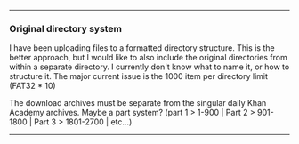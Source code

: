 ***

### Original directory system

I have been uploading files to a formatted directory structure. This is the better approach, but I would like to also include the original directories from within a separate directory. I currently don't know what to name it, or how to structure it. The major current issue is the 1000 item per directory limit (FAT32 * 10)

The download archives must be separate from the singular daily Khan Academy archives. Maybe a part system? (part 1 > 1-900 | Part 2 > 901-1800 | Part 3 > 1801-2700 | etc...)

***
